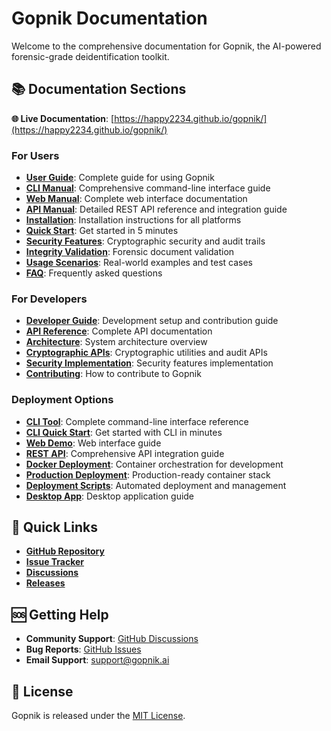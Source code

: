# Gopnik Documentation

Welcome to the comprehensive documentation for Gopnik, the AI-powered forensic-grade deidentification toolkit.

## 📚 Documentation Sections

**🌐 Live Documentation**: [https://happy2234.github.io/gopnik/](https://happy2234.github.io/gopnik/)

### For Users
- **[User Guide](user-guide/index.md)**: Complete guide for using Gopnik
- **[CLI Manual](../MANUAL_CLI.md)**: Comprehensive command-line interface guide
- **[Web Manual](../MANUAL_WEB.md)**: Complete web interface documentation
- **[API Manual](../MANUAL_API.md)**: Detailed REST API reference and integration guide
- **[Installation](user-guide/installation.md)**: Installation instructions for all platforms
- **[Quick Start](user-guide/quickstart.md)**: Get started in 5 minutes
- **[Security Features](user-guide/security.md)**: Cryptographic security and audit trails
- **[Integrity Validation](user-guide/validation.md)**: Forensic document validation
- **[Usage Scenarios](../SCENARIOS.md)**: Real-world examples and test cases
- **[FAQ](faq.md)**: Frequently asked questions

### For Developers
- **[Developer Guide](developer-guide/index.md)**: Development setup and contribution guide
- **[API Reference](api-reference/index.md)**: Complete API documentation
- **[Architecture](developer-guide/architecture.md)**: System architecture overview
- **[Cryptographic APIs](developer-guide/crypto-apis.md)**: Cryptographic utilities and audit APIs
- **[Security Implementation](developer-guide/security.md)**: Security features implementation
- **[Contributing](developer-guide/contributing.md)**: How to contribute to Gopnik

### Deployment Options
- **[CLI Tool](user-guide/cli-reference.md)**: Complete command-line interface reference
- **[CLI Quick Start](user-guide/cli-quickstart.md)**: Get started with CLI in minutes
- **[Web Demo](user-guide/web-demo.md)**: Web interface guide
- **[REST API](user-guide/api.md)**: Comprehensive API integration guide
- **[Docker Deployment](../docker-compose.yml)**: Container orchestration for development
- **[Production Deployment](../docker-compose.prod.yml)**: Production-ready container stack
- **[Deployment Scripts](../scripts/deploy.sh)**: Automated deployment and management
- **[Desktop App](user-guide/desktop.md)**: Desktop application guide

## 🚀 Quick Links

- **[GitHub Repository](https://github.com/happy2234/gopnik)**
- **[Issue Tracker](https://github.com/happy2234/gopnik/issues)**
- **[Discussions](https://github.com/happy2234/gopnik/discussions)**
- **[Releases](https://github.com/happy2234/gopnik/releases)**

## 🆘 Getting Help

- **Community Support**: [GitHub Discussions](https://github.com/happy2234/gopnik/discussions)
- **Bug Reports**: [GitHub Issues](https://github.com/happy2234/gopnik/issues)
- **Email Support**: support@gopnik.ai

## 📄 License

Gopnik is released under the [MIT License](https://github.com/happy2234/gopnik/blob/main/LICENSE).